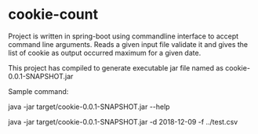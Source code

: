 # cookie-count

Project is written in spring-boot using commandline interface to accept command line arguments.
Reads a given input file validate it and gives the list of cookie as output occurred maximum for a given date.

This project has compiled to generate executable jar file named as cookie-0.0.1-SNAPSHOT.jar

Sample command:

java -jar target/cookie-0.0.1-SNAPSHOT.jar --help

java -jar target/cookie-0.0.1-SNAPSHOT.jar -d 2018-12-09 -f ../test.csv

